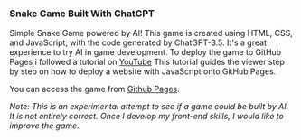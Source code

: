 ### Snake Game Built With ChatGPT

Simple Snake Game powered by AI! This game is created using HTML, CSS, and JavaScript, with the code generated by ChatGPT-3.5. It's a great experience to try AI in game development. To deploy the game to GitHub Pages i followed a tutorial on [YouTube](https://www.youtube.com/watch?v=gpTjJk-pt6s&list=WL&index=1) This tutorial guides the viewer step by step on how to deploy a website with JavaScript onto GitHub Pages. 

You can access the game from [Github Pages](https://ilocodes.github.io/Snake-Game-AI/).

*Note: This is an experimental attempt to see if a game could be built by AI. It is not entirely correct. Once I develop my front-end skills, I would like to improve the game.*
